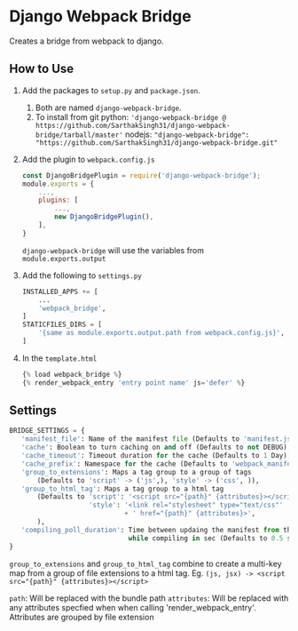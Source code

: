 # Django Webpack Bridge

Creates a bridge from webpack to django.

## How to Use

1. Add the packages to `setup.py` and `package.json`.
   1. Both are named `django-webpack-bridge`.
   2. To install from git
    python: `'django-webpack-bridge @ https://github.com/SarthakSingh31/django-webpack-bridge/tarball/master'`
    nodejs: `"django-webpack-bridge": "https://github.com/SarthakSingh31/django-webpack-bridge.git"`
2. Add the plugin to `webpack.config.js`

    ```js
    const DjangoBridgePlugin = require('django-webpack-bridge');
    module.exports = {
        ...,
        plugins: [
            ...,
            new DjangoBridgePlugin(),
        ],
    }
    ```

    `django-webpack-bridge` will use the variables from `module.exports.output`
3. Add the following to `settings.py`

    ```python
    INSTALLED_APPS += [
        ...
        'webpack_bridge',
    ]
    STATICFILES_DIRS = [
        '{same as module.exports.output.path from webpack.config.js}',
    ]
    ```

4. In the `template.html`
    ```jsx
    {% load webpack_bridge %}
    {% render_webpack_entry 'entry point name' js='defer' %}
    ```

## Settings

```python
BRIDGE_SETTINGS = {
   'manifest_file': Name of the manifest file (Defaults to 'manifest.json'),
   'cache': Boolean to turn caching on and off (Defaults to not DEBUG),
   'cache_timeout': Timeout duration for the cache (Defaults to 1 Day),
   'cache_prefix': Namespace for the cache (Defaults to 'webpack_manifest'),
   'group_to_extensions': Maps a tag group to a group of tags
       (Defaults to 'script' -> ('js',), 'style' -> ('css', )),
   'group_to_html_tag': Maps a tag group to a html tag
       (Defaults to 'script': '<script src="{path}" {attributes}></script>',
                    'style': '<link rel="stylesheet" type="text/css"'
                             + ' href="{path}" {attributes}>',
       ),
   'compiling_poll_duration': Time between updaing the manifest from the file
                              while compiling in sec (Defaults to 0.5 sec),
}
```

`group_to_extensions` and `group_to_html_tag` combine to create a multi-key map from a group of file extensions to a html tag. Eg.
```(js, jsx) -> <script src="{path}" {attributes}></script>```

`path`: Will be replaced with the bundle path
`attributes`: Will be replaced with any attributes specfied when when calling 'render_webpack_entry'. Attributes are grouped by file extension
